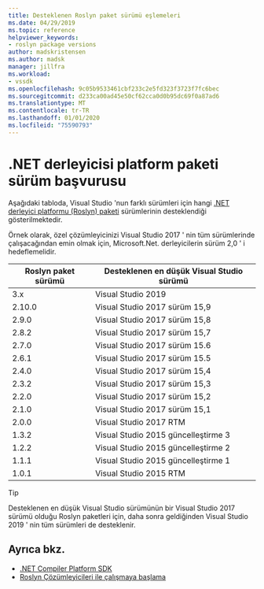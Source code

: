 ```yaml
---
title: Desteklenen Roslyn paket sürümü eşlemeleri
ms.date: 04/29/2019
ms.topic: reference
helpviewer_keywords:
- roslyn package versions
author: madskristensen
ms.author: madsk
manager: jillfra
ms.workload:
- vssdk
ms.openlocfilehash: 9c05b9533461cbf233c2e5fd323f3723f7fc6bec
ms.sourcegitcommit: d233ca00ad45e50cf62cca0d0b95dc69f0a87ad6
ms.translationtype: MT
ms.contentlocale: tr-TR
ms.lasthandoff: 01/01/2020
ms.locfileid: "75590793"
---
```

# <a name="net-compiler-platform-package-version-reference"></a>.NET derleyicisi platform paketi sürüm başvurusu

Aşağıdaki tabloda, Visual Studio 'nun farklı sürümleri için hangi [.NET derleyici platformu (Roslyn) paketi](https://www.nuget.org/packages/Microsoft.Net.Compilers/) sürümlerinin desteklendiği gösterilmektedir.

Örnek olarak, özel çözümleyicinizi Visual Studio 2017 ' nin tüm sürümlerinde çalışacağından emin olmak için, Microsoft.Net. derleyicilerin sürüm 2,0 ' i hedeflemelidir.

| Roslyn paket sürümü | Desteklenen en düşük Visual Studio sürümü |
| - | - |
| 3.x | Visual Studio 2019 |
| 2.10.0 | Visual Studio 2017 sürüm 15,9 |
| 2.9.0 | Visual Studio 2017 sürüm 15,8 |
| 2.8.2 | Visual Studio 2017 sürüm 15,7 |
| 2.7.0 | Visual Studio 2017 sürüm 15.6 |
| 2.6.1 | Visual Studio 2017 sürüm 15.5 |
| 2.4.0 | Visual Studio 2017 sürüm 15,4 |
| 2.3.2 | Visual Studio 2017 sürüm 15,3 |
| 2.2.0 | Visual Studio 2017 sürüm 15,2 |
| 2.1.0 | Visual Studio 2017 sürüm 15,1 |
| 2.0.0 | Visual Studio 2017 RTM |
| 1.3.2 | Visual Studio 2015 güncelleştirme 3 |
| 1.2.2 | Visual Studio 2015 güncelleştirme 2 |
| 1.1.1 | Visual Studio 2015 güncelleştirme 1 |
| 1.0.1 | Visual Studio 2015 RTM |

> [!TIP]
> Desteklenen en düşük Visual Studio sürümünün bir Visual Studio 2017 sürümü olduğu Roslyn paketleri için, daha sonra geldiğinden Visual Studio 2019 ' nin tüm sürümleri de desteklenir.

## <a name="see-also"></a>Ayrıca bkz.

- [.NET Compiler Platform SDK](/dotnet/csharp/roslyn-sdk/)
- [Roslyn Çözümleyicileri ile çalışmaya başlama](getting-started-with-roslyn-analyzers.md)
